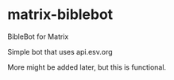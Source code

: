 # matrix-biblebot
BibleBot for Matrix

Simple bot that uses api.esv.org

More might be added later, but this is functional.
